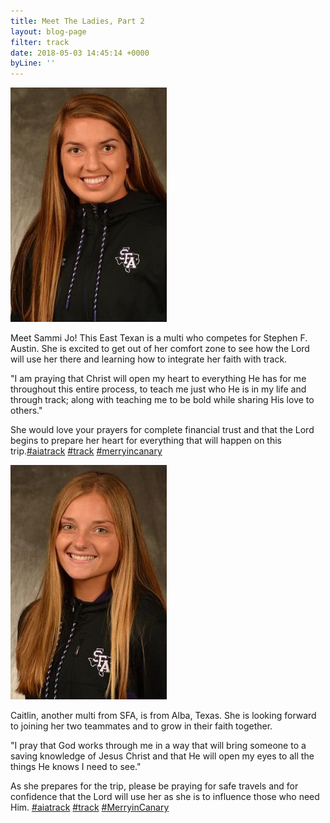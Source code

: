 ```yaml
---
title: Meet The Ladies, Part 2
layout: blog-page
filter: track
date: 2018-05-03 14:45:14 +0000
byLine: ''
---
```

![](/uploads/2018/05/03/Brashears.jpg)

Meet Sammi Jo! This East Texan is a multi who competes for Stephen F. Austin. She is excited to get out of her comfort zone to see how the Lord will use her there and learning how to integrate her faith with track.

"I am praying that Christ will open my heart to everything He has for me throughout this entire process, to teach me just who He is in my life and through track; along with teaching me to be bold while sharing His love to others."

She would love your prayers for complete financial trust and that the Lord begins to prepare her heart for everything that will happen on this trip.[#aiatrack](https://www.facebook.com/hashtag/aiatrack?source=feed_text) [#track](https://www.facebook.com/hashtag/track?source=feed_text) [#merryincanary](https://www.facebook.com/hashtag/merryincanary?source=feed_text)

![](/uploads/2018/05/03/Lennon.jpg)

Caitlin, another multi from SFA, is from Alba, Texas. She is looking forward to joining her two teammates and to grow in their faith together.

"I pray that God works through me in a way that will bring someone to a saving knowledge of Jesus Christ and that He will open my eyes to all the things He knows I need to see."

As she prepares for the trip, please be praying for safe travels and for confidence that the Lord will use her as she is to influence those who need Him. [#aiatrack](https://www.facebook.com/hashtag/aiatrack?source=feed_text) [#track](https://www.facebook.com/hashtag/track?source=feed_text) [#MerryinCanary](https://www.facebook.com/hashtag/merryincanary?source=feed_text)